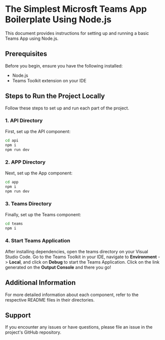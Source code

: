 # The Simplest Microsft Teams App Boilerplate Using Node.js

This document provides instructions for setting up and running a basic Teams App using Node.js.

## Prerequisites

Before you begin, ensure you have the following installed:
- Node.js
- Teams Toolkit extension on your IDE

## Steps to Run the Project Locally

Follow these steps to set up and run each part of the project.

### 1. API Directory

First, set up the API component:

```bash
cd api 
npm i
npm run dev
```


### 2. APP Directory

Next, set up the App component:

```bash
cd app 
npm i
npm run dev
```

### 3. Teams Directory

Finally, set up the Teams component:

```bash
cd teams 
npm i
```

### 4. Start Teams Application

After installing dependencies, open the teams directory on your Visual Studio Code. Go to the Teams Toolkit in your IDE, navigate to **Environment** -> **Local**, and click on **Debug** to start the Teams Application. Click on the link generated on the **Output Console** and there you go!

## Additional Information

For more detailed information about each component, refer to the respective README files in their directories.

## Support

If you encounter any issues or have questions, please file an issue in the project's GitHub repository.
